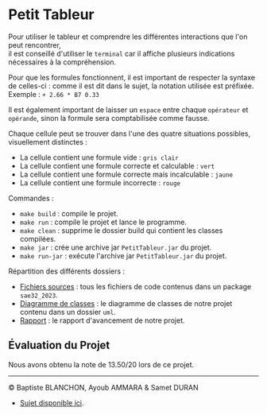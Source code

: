 # Petit Tableur

Pour utiliser le tableur et comprendre les différentes interactions que l'on peut rencontrer, \
il est conseillé d'utiliser le `terminal` car il affiche plusieurs indications nécessaires à la compréhension.

Pour que les formules fonctionnent, il est important de respecter la syntaxe de celles-ci : comme il est dit dans le sujet, la notation utilisée est préfixée.  
Exemple : `+ 2.66 * B7 0.33`  

Il est également important de laisser un `espace` entre chaque `opérateur` et `opérande`, sinon la formule sera comptabilisée comme fausse.

Chaque cellule peut se trouver dans l'une des quatre situations possibles, visuellement distinctes :
- La cellule contient une formule vide : `gris clair`
- La cellule contient une formule correcte et calculable : `vert`
- La cellule contient une formule correcte mais incalculable : `jaune`
- La cellule contient une formule incorrecte : `rouge`

Commandes :

- `make build` : compile le projet.
- `make run` : compile le projet et lance le programme.
- `make clean` : supprime le dossier build qui contient les classes compilées.
- `make jar` : crée une archive jar `PetitTableur.jar` du projet.
- `make run-jar` : exécute l'archive jar `PetitTableur.jar` du projet.

Répartition des différents dossiers :

- [Fichiers sources](./src/fr/iutfbleau/sae32_2023) : tous les fichiers de code contenus dans un package `sae32_2023`.
- [Diagramme de classes](./uml) : le diagramme de classes de notre projet contenu dans un dossier `uml`.
- [Rapport](Rapport%20SAE32_2023.pdf) : le rapport d'avancement de notre projet.

## Évaluation du Projet
Nous avons obtenu la note de 13.50/20 lors de ce projet.


---

© Baptiste BLANCHON, Ayoub AMMARA & Samet DURAN  
- [Sujet disponible ici](http://www.iut-fbleau.fr/sitebp/sae3/32_2023/48MDP89QG58Q67NH.php).
